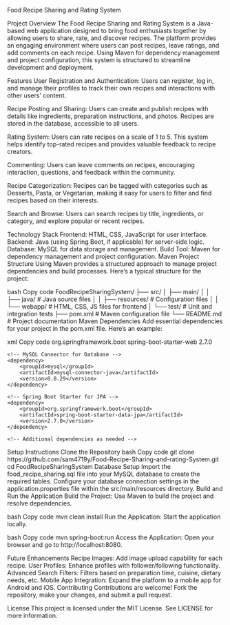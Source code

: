 Food Recipe Sharing and Rating System


Project Overview
The Food Recipe Sharing and Rating System is a Java-based web application designed to bring food enthusiasts together by allowing users to share, rate, and discover recipes. The platform provides an engaging environment where users can post recipes, leave ratings, and add comments on each recipe. Using Maven for dependency management and project configuration, this system is structured to streamline development and deployment.

Features
User Registration and Authentication:
Users can register, log in, and manage their profiles to track their own recipes and interactions with other users’ content.

Recipe Posting and Sharing:
Users can create and publish recipes with details like ingredients, preparation instructions, and photos. Recipes are stored in the database, accessible to all users.

Rating System:
Users can rate recipes on a scale of 1 to 5. This system helps identify top-rated recipes and provides valuable feedback to recipe creators.

Commenting:
Users can leave comments on recipes, encouraging interaction, questions, and feedback within the community.

Recipe Categorization:
Recipes can be tagged with categories such as Desserts, Pasta, or Vegetarian, making it easy for users to filter and find recipes based on their interests.

Search and Browse:
Users can search recipes by title, ingredients, or category, and explore popular or recent recipes.

Technology Stack
Frontend: HTML, CSS, JavaScript for user interface.
Backend: Java (using Spring Boot, if applicable) for server-side logic.
Database: MySQL for data storage and management.
Build Tool: Maven for dependency management and project configuration.
Maven Project Structure
Using Maven provides a structured approach to manage project dependencies and build processes. Here’s a typical structure for the project:

bash
Copy code
FoodRecipeSharingSystem/
├── src/
│   ├── main/
│   │   ├── java/                # Java source files
│   │   ├── resources/           # Configuration files
│   │   └── webapp/              # HTML, CSS, JS files for frontend
│   └── test/                    # Unit and integration tests
├── pom.xml                      # Maven configuration file
└── README.md                    # Project documentation
Maven Dependencies
Add essential dependencies for your project in the pom.xml file. Here’s an example:

xml
Copy code
<dependencies>
    <!-- Spring Boot Starter for Web -->
    <dependency>
        <groupId>org.springframework.boot</groupId>
        <artifactId>spring-boot-starter-web</artifactId>
        <version>2.7.0</version>
    </dependency>

    <!-- MySQL Connector for Database -->
    <dependency>
        <groupId>mysql</groupId>
        <artifactId>mysql-connector-java</artifactId>
        <version>8.0.29</version>
    </dependency>

    <!-- Spring Boot Starter for JPA -->
    <dependency>
        <groupId>org.springframework.boot</groupId>
        <artifactId>spring-boot-starter-data-jpa</artifactId>
        <version>2.7.0</version>
    </dependency>

    <!-- Additional dependencies as needed -->
</dependencies>
Setup Instructions
Clone the Repository
bash
Copy code
git clone https://github.com/sam4719y/Food-Recipe-Sharing-and-rating-System.git
cd FoodRecipeSharingSystem
Database Setup
Import the food_recipe_sharing.sql file into your MySQL database to create the required tables.
Configure your database connection settings in the application.properties file within the src/main/resources directory.
Build and Run the Application
Build the Project:
Use Maven to build the project and resolve dependencies.

bash
Copy code
mvn clean install
Run the Application:
Start the application locally.

bash
Copy code
mvn spring-boot:run
Access the Application:
Open your browser and go to http://localhost:8080.

Future Enhancements
Recipe Images: Add image upload capability for each recipe.
User Profiles: Enhance profiles with follower/following functionality.
Advanced Search Filters: Filters based on preparation time, cuisine, dietary needs, etc.
Mobile App Integration: Expand the platform to a mobile app for Android and iOS.
Contributing
Contributions are welcome! Fork the repository, make your changes, and submit a pull request.

License
This project is licensed under the MIT License. See LICENSE for more information.

